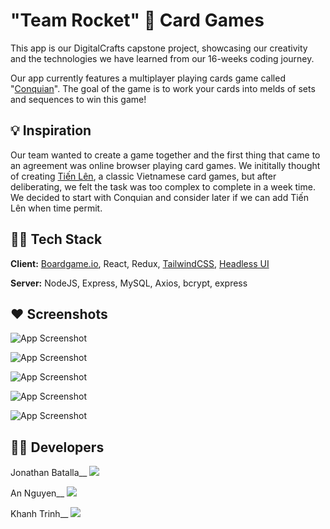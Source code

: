
# "Team Rocket" 🚀 Card Games

This app is our DigitalCrafts capstone project, showcasing our creativity and the technologies we have learned from our 16-weeks coding journey.

Our app currently features a multiplayer playing cards game called "[Conquian](https://en.wikipedia.org/wiki/Conquian)". The goal of the game is to work your cards into melds of sets and sequences to win this game! 

## 💡 Inspiration 

Our team wanted to create a game together and the first thing that came to an agreement was online browser playing card games.
We inititally thought of creating [Tiến Lên](https://en.wikipedia.org/wiki/Ti%E1%BA%BFn_l%C3%AAn), a classic Vietnamese card games,
but after deliberating, we felt the task was too complex to complete in a week time. We decided to start with Conquian and consider later 
if we can add Tiến Lên when time permit. 

## 👨‍💻 Tech Stack

**Client:** [Boardgame.io](https://boardgame.io/), React, Redux, [TailwindCSS](https://tailwindcss.com/), [Headless UI](https://headlessui.com/)

**Server:** NodeJS, Express, MySQL, Axios, bcrypt, express 


## ❤️ Screenshots 

![App Screenshot](https://iili.io/Hd7nifs.md.png)

![App Screenshot](https://iili.io/Hd7n4WX.md.png)

![App Screenshot](https://iili.io/Hd7neUv.md.png)

![App Screenshot](https://iili.io/Hd7nO0J.md.png)

![App Screenshot](https://iili.io/Hd7n6sn.md.png)
 

## 🐱‍💻 Developers
Jonathan Batalla__
 ![](https://iili.io/HJUSS6l.th.jpg) 

An Nguyen__
![](https://iili.io/HJUS8G4.th.jpg)

Khanh Trinh__
![](https://iili.io/HJUSraS.th.jpg)



